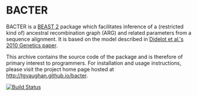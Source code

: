 BACTER
======

BACTER is a [BEAST 2](http://beast2.org) package which facilitates
inference of a (restricted kind of) ancestral recombination graph
(ARG) and related parameters from a sequence alignment.  It is based on the model
described in
[Didelot et al.'s 2010 Genetics paper](http://www.genetics.org/content/186/4/1435).

This archive contains the source code of the package and is therefore of primary
interest to programmers.  For installation and usage instructions, please visit
the project home page hosted at http://tgvaughan.github.io/bacter.

[![Build Status](https://travis-ci.org/tgvaughan/bacter.svg?branch=master)](https://travis-ci.org/tgvaughan/bacter)

